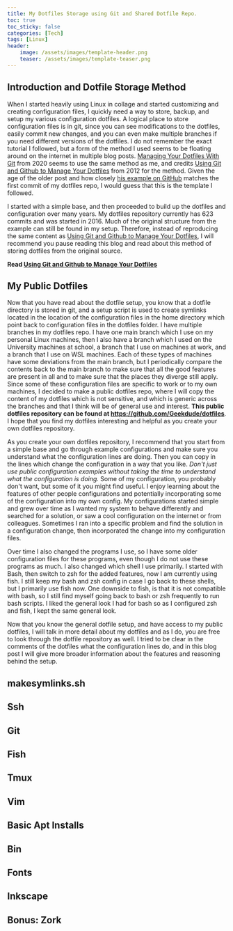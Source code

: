 ```yaml
---
title: My Dotfiles Storage using Git and Shared Dotfile Repo.
toc: true
toc_sticky: false
categories: [Tech]
tags: [Linux]
header:
    image: /assets/images/template-header.png
    teaser: /assets/images/template-teaser.png
---
```


## Introduction and Dotfile Storage Method
When I started heavily using Linux in collage and started customizing and creating configuration files, I quickly need a way to store, backup, and setup my various configuration dotfiles. 
A logical place to store configuration files is in git, since you can see modifications to the dotfiles, easily commit new changes, and you can even make multiple branches if you need different versions of the dotfiles.
I do not remember the exact tutorial I followed, but a form of the method I used seems to be floating around on the internet in multiple blog posts.
[Managing Your Dotfiles With Git](https://betterprogramming.pub/managing-your-dotfiles-with-git-4dee603a19a2) from 2020 seems to use the same method as me, and credits [Using Git and Github to Manage Your Dotfiles](http://blog.smalleycreative.com/tutorials/using-git-and-github-to-manage-your-dotfiles/) from 2012 for the method.
Given the age of the older post and how closely [his example on GitHub](https://github.com/michaeljsmalley/dotfiles) matches the first commit of my dotfiles repo, I would guess that this is the template I followed.

I started with a simple base, and then proceeded to build up the dotfiles and configuration over many years.
My dotfiles repository currently has 623 commits and was started in 2016.
Much of the original structure from the example can still be found in my setup.
Therefore, instead of reproducing the same content as [Using Git and Github to Manage Your Dotfiles](http://blog.smalleycreative.com/tutorials/using-git-and-github-to-manage-your-dotfiles/), I will recommend you pause reading this blog and read about this method of storing dotfiles from the original source.

**Read [Using Git and Github to Manage Your Dotfiles](http://blog.smalleycreative.com/tutorials/using-git-and-github-to-manage-your-dotfiles/)**

## My Public Dotfiles

Now that you have read about the dotfile setup, you know that a dotfile directory is stored in git, and a setup script is used to create symlinks located in the location of the configuration files in the home directory which point back to configuration files in the dotfiles folder.
I have multiple branches in my dotfiles repo.
I have one main branch which I use on my personal Linux machines, then I also have a branch which I used on the University machines at school, a branch that I use on machines at work, and a branch that I use on WSL machines.
Each of these types of machines have some deviations from the main branch, but I periodically compare the contents back to the main branch to make sure that all the good features are present in all and to make sure that the places they diverge still apply.
Since some of these configuration files are specific to work or to my own machines, I decided to make a public dotfiles repo, where I will copy the content of my dotfiles which is not sensitive, and which is generic across the branches and that I think will be of general use and interest.
**This public dotfiles repository can be found at <https://github.com/Geekdude/dotfiles>**.
I hope that you find my dotfiles interesting and helpful as you create your own dotfiles repository.

As you create your own dotfiles repository, I recommend that you start from a simple base and go through example configurations and make sure you understand what the configuration lines are doing.
Then you can copy in the lines which change the configuration in a way that you like. *Don't just use public configuration examples without taking the time to understand what the configuration is doing.*
Some of my configuration, you probably don't want, but some of it you might find useful.
I enjoy learning about the features of other people configurations and potentially incorporating some of the configuration into my own config.
My configurations started simple and grew over time as I wanted my system to behave differently and searched for a solution, or saw a cool configuration on the internet or from colleagues.
Sometimes I ran into a specific problem and find the solution in a configuration change, then incorporated the change into my configuration files.

Over time I also changed the programs I use, so I have some older configuration files for these programs, even though I do not use these programs as much.
I also changed which shell I use primarily.
I started with Bash, then switch to zsh for the added features, now I am currently using fish.
I still keep my bash and zsh config in case I go back to these shells, but I primarily use fish now.
One downside to fish, is that it is not compatible with bash, so I still find myself going back to bash or zsh frequently to run bash scripts.
I liked the general look I had for bash so as I configured zsh and fish, I kept the same general look.

Now that you know the general dotfile setup, and have access to my public dotfiles, I will talk in more detail about my dotfiles and as I do, you are free to look through the dotfile repository as well.
I tried to be clear in the comments of the dotfiles what the configuration lines do, and in this blog post I will give more broader information about the features and reasoning behind the setup.

## makesymlinks.sh

## Ssh

## Git

## Fish

## Tmux

## Vim

## Basic Apt Installs

## Bin

## Fonts

## Inkscape

## Bonus: Zork